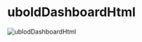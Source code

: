 # uboldDashboardHtml

![ublodDashboardHtml](https://github.com/MohamedSamy902/uboldDashboardHtml/assets/37915355/1f65c86e-857b-4537-a96a-6e7c2c8594d3)

